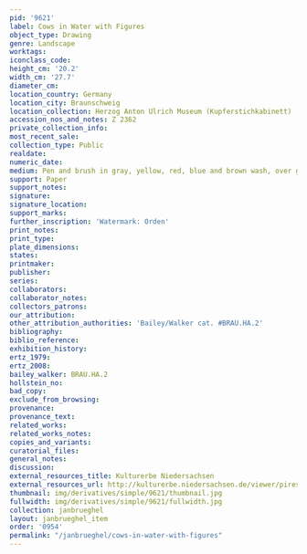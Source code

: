 ```yaml
---
pid: '9621'
label: Cows in Water with Figures
object_type: Drawing
genre: Landscape
worktags:
iconclass_code:
height_cm: '20.2'
width_cm: '27.7'
diameter_cm:
location_country: Germany
location_city: Braunschweig
location_collection: Herzog Anton Ulrich Museum (Kupferstichkabinett)
accession_nos_and_notes: Z 2362
private_collection_info:
most_recent_sale:
collection_type: Public
realdate:
numeric_date:
medium: Pen and brush in gray, yellow, red, blue and brown wash, over graphite
support: Paper
support_notes:
signature:
signature_location:
support_marks:
further_inscription: 'Watermark: Orden'
print_notes:
print_type:
plate_dimensions:
states:
printmaker:
publisher:
series:
collaborators:
collaborator_notes:
collectors_patrons:
our_attribution:
other_attribution_authorities: 'Bailey/Walker cat. #BRAU.HA.2'
bibliography:
biblio_reference:
exhibition_history:
ertz_1979:
ertz_2008:
bailey_walker: BRAU.HA.2
hollstein_no:
bad_copy:
exclude_from_browsing:
provenance:
provenance_text:
related_works:
related_works_notes:
copies_and_variants:
curatorial_files:
general_notes:
discussion:
external_resources_title: Kulturerbe Niedersachsen
external_resources_url: http://kulturerbe.niedersachsen.de/viewer/piresolver
thumbnail: img/derivatives/simple/9621/thumbnail.jpg
fullwidth: img/derivatives/simple/9621/fullwidth.jpg
collection: janbrueghel
layout: janbrueghel_item
order: '0954'
permalink: "/janbrueghel/cows-in-water-with-figures"
---
```

